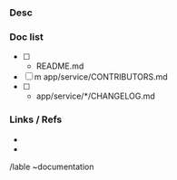 <!-- Title规范 : <基础库|服务名|doc> : <标题> 
栗子：
    1. library/log : xxxxxxxx
    2. account-service : xxxxxxxx
    3. doc : xxxxxxxx
-->
### Desc
<!-- 描述 -->

### Doc list
- [ ] + README.md
- [ ] m app/service/CONTRIBUTORS.md
- [ ] - app/service/*/CHANGELOG.md

### Links / Refs
* <ref>
* <ref>

/lable ~documentation